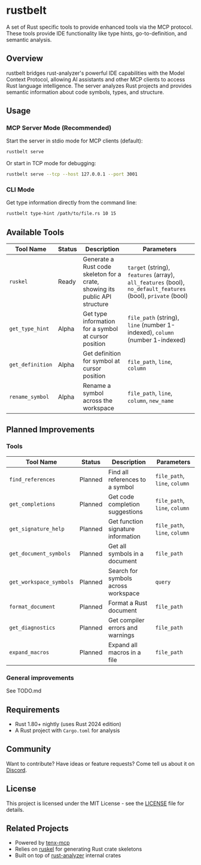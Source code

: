 # rustbelt

A set of Rust specific tools to provide enhanced tools via the MCP protocol. These tools provide IDE functionality like type hints, go-to-definition, and semantic analysis.

## Overview

rustbelt bridges rust-analyzer's powerful IDE capabilities with the Model Context Protocol, allowing AI assistants and other MCP clients to access Rust language intelligence. The server analyzes Rust projects and provides semantic information about code symbols, types, and structure.

## Usage

### MCP Server Mode (Recommended)

Start the server in stdio mode for MCP clients (default):

```bash
rustbelt serve
```

Or start in TCP mode for debugging:

```bash
rustbelt serve --tcp --host 127.0.0.1 --port 3001
```

### CLI Mode

Get type information directly from the command line:

```bash
rustbelt type-hint /path/to/file.rs 10 15
```

## Available Tools

| Tool Name | Status | Description | Parameters |
|-----------|--------|-------------|------------|
| `ruskel` | Ready | Generate a Rust code skeleton for a crate, showing its public API structure | `target` (string), `features` (array), `all_features` (bool), `no_default_features` (bool), `private` (bool) |
| `get_type_hint` | Alpha | Get type information for a symbol at cursor position | `file_path` (string), `line` (number 1-indexed), `column` (number 1-indexed) |
| `get_definition` | Alpha | Get definition for symbol at cursor position | `file_path`, `line`, `column` |
| `rename_symbol` | Alpha | Rename a symbol across the workspace | `file_path`, `line`, `column`, `new_name` |


## Planned Improvements

### Tools

| Tool Name | Status | Description                         | Parameters                    |
|-----------|--------|-------------------------------------|-------------------------------|
| `find_references` | Planned | Find all references to a symbol     | `file_path`, `line`, `column` |
| `get_completions` | Planned | Get code completion suggestions     | `file_path`, `line`, `column` |
| `get_signature_help` | Planned | Get function signature information  | `file_path`, `line`, `column` |
| `get_document_symbols` | Planned | Get all symbols in a document       | `file_path`                   |
| `get_workspace_symbols` | Planned | Search for symbols across workspace | `query`                       |
| `format_document` | Planned | Format a Rust document              | `file_path`                   |
| `get_diagnostics` | Planned | Get compiler errors and warnings    | `file_path`                   |
| `expand_macros` | Planned | Expand all macros in a file | `file_path`                    |

### General improvements

See TODO.md

## Requirements

- Rust 1.80+ nightly (uses Rust 2024 edition)
- A Rust project with `Cargo.toml` for analysis

## Community

Want to contribute? Have ideas or feature requests? Come tell us about it on
[Discord](https://discord.gg/fHmRmuBDxF).


## License

This project is licensed under the MIT License - see the [LICENSE](LICENSE) file for details.

## Related Projects

- Powered by [tenx-mcp](https://github.com/tenxhq/tenx-mcp)
- Relies on [ruskel](https://github.com/cortesi/ruskel) for generating Rust crate skeletons
- Built on top of [rust-analyzer](https://github.com/rust-lang/rust-analyzer) internal crates
